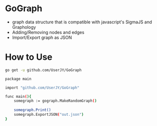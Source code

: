 # GoGraph

* graph data structure that is compatible with javascript's SigmaJS and Graphology
* Adding/Removing nodes and edges 
* Import/Export graph as JSON

# How to Use

```bash
go get -u github.com/UserJY/GoGraph
```

```bash
package main

import "github.com/UserJY/GoGraph" 

func main(){
	somegraph := gograph.MakeRandomGraph()
	
	somegraph.Print()
  	somegraph.ExportJSON("out.json")
}
```

